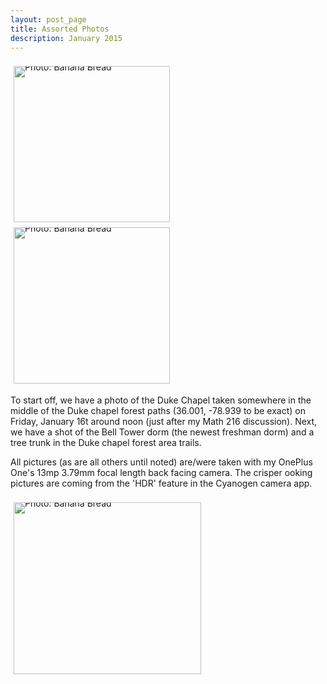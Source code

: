 ```yaml
---
layout: post_page
title: Assorted Photos
description: January 2015
---
```



<div style="line-height:0;padding:4px 0 0 1px;">
<a href="http://i.imgur.com/FasHZUi.jpg" style="display:inline-block;margin:3px;text-decoration:none;"> 
<img alt="Photo: Banana Bread" height="250" src="http://i.imgur.com/FasHZUi.jpg" title="Banana Bread" width="250" style="padding:1px;">
</a>
<a href="http://i.imgur.com/4Yspu45.jpg" style="display:inline-block;margin:3px;text-decoration:none;"> 
<img alt="Photo: Banana Bread" height="250" src="http://i.imgur.com/4Yspu45.jpg" title="Banana Bread" width="250" style="padding:1px;">
</a>
</div>

To start off, we have a photo of the Duke Chapel taken somewhere in the middle of the Duke chapel forest paths (36.001, -78.939 to be exact) on Friday, January 16t around noon (just after my Math 216 discussion). Next, we have a shot of the Bell Tower dorm (the newest freshman dorm) and a tree trunk in the Duke chapel forest area trails. 

All pictures (as are all others until noted) are/were taken with my OnePlus One's 13mp 3.79mm focal length back facing camera. The crisper ooking pictures are coming from the 'HDR' feature in the Cyanogen camera app. 

<div style="line-height:0;padding:4px 0 0 1px;">
<a href="http://i.imgur.com/ORydN8O.jpg" style="display:inline-block;margin:3px;text-decoration:none;"> 
<img alt="Photo: Banana Bread" height="275" src="http://i.imgur.com/ORydN8O.jpg" title="Banana Bread" width="300" style="padding:1px;">
</a>
</div>

